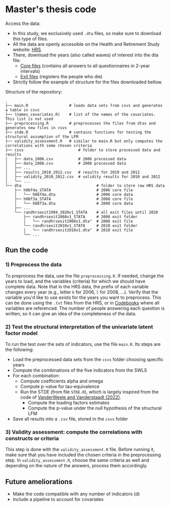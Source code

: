# Master's thesis code

Access the data:
- In this study, we exclusively used `.dta` files, so make sure to download this type of files.
- All the data are openly accessible on the Health and Retirement Study website: [HRS](https://hrsdata.isr.umich.edu/).
- There, download the years (also called waves) of interest into the dta file:
    - [Core files](https://hrsdata.isr.umich.edu/data-products/public-survey-data) (contains all answers to all questionnaires in 2-year intervals)
    - [Exit files](https://hrsdata.isr.umich.edu/data-products/rand-hrs-exitpost-exit-interview-and-finder-files-2020) (registers the people who die)
- Strictly follow the example of structure for the files downloaded bellow.

Structure of the repository:

    .
    ├── main.R                  # loads data sets from csvs and generates a table in csvs
    ├── (names_covariates.R)    # list of the names of the covariates. This list is not used
    ├── preprocessing.R         # preprocesses the files from dtas and generates new files in csvs
    ├── stde.R                  # contains functions for testing the structural assumption of the LFM
    ├── validity_assessment.R   # similar to main.R but only computes the correlations with some chosen criteria
    ├── csvs                        # folder to store processed data and results
    │   ├── data_2006.csv           # 2006 processed data
    │   ├── data_2008.csv           # 2008 processed data
    │   ├── ...               
    │   ├── results_2010_2012.csv   # results for 2010 and 2012
    │   ├── validity_2010_2012.csv  # validity results for 2010 and 2012
    │   └── ...
    └── dta                                 # folder to store raw HRS data 
        ├── h06f4a_STATA                    # 2006 core file
        │   └── h06f4a.dta                  # 2006 core data
        ├── h08f3a_STATA                    # 2008 core file
        │   └── h08f3a.dta                  # 2008 core data
        ├── ...
        └── randhrsexit1994_2020v1_STATA    # all exit files until 2020
            ├── randhrsexit2008v1_STATA     # 2008 exit folder
            │   └── randhrsexit2008v1.dta"  # 2008 exit file
            └── randhrsexit2010v1_STATA     # 2010 exit folder
            │   └── randhrsexit2010v1.dta"  # 2010 exit file
            └── ...               



## Run the code
### 1) Preprocess the data
To preprocess the data, use the file `preprocessing.R`. 
If needed, change the years to load, and the variables (criteria) for which we should have complete data.
Note that in the HRS data, the prefix of each variable changes every year (e.g., letter `k` for 2006, `l` for 2008, ...).
Verify that the variable you'd like to use exists for the years you want to preprocess. This can be done using the `.txt` files from the HRS, or in [Codebooks](https://hrs.isr.umich.edu/documentation/codebooks) where all variables are referenced. The number of people answering each question is written, so it can give an idea of the completeness of the data.

### 2) Test the structural interpretation of the univariate latent factor model
To run the test over the sets of indicators, use the file `main.R`. Its steps are the following:
- Load the preprocessed data sets from the `csvs` folder choosing specific years
- Compute the combinations of the five indicators from the SWLS
- For each combination:
    - Compute coefficients alpha and omega
    - Compute p-value for tau-equivalence
    - Run the STDE (from file `STDE.R`), which is largely inspired from the code of [VanderWeele and Vanderstaadt (2022)](https://github.com/svsteela/StructuralRejection/tree/main).
        - Compute the loading factors estimates
        - Compute the p-value under the null hypothesis of the structural LFM
- Save all results into a `.csv` file, stored in the `csvs` folder

### 3) Validity assessment: compute the correlations with constructs or criteria
This step is done with the `validity_assessment.R` file.
Before running it, make sure that you have included the chosen criteria in the preprocessing step.
In `validity_assessment.R`, choose the same criteria as well and depending on the nature of the answers, process them accordingly.

## Future ameliorations
- Make the code compatible with any number of indicators (d)
- Include a pipeline to account for covariates
